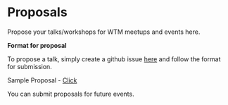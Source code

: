 # Proposals
Propose your talks/workshops for WTM meetups and events here.

**Format for proposal**

To propose a talk, simply create a github issue [here](https://github.com/WTM-NewDelhi/Proposals/issues) and follow the format for submission.

Sample Proposal - [Click](https://github.com/WTM-NewDelhi/Proposals/issues/1)

You can submit proposals for future events.
